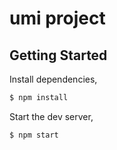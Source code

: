 # umi project

## Getting Started

Install dependencies,

```bash
$ npm install
```

Start the dev server,

```bash
$ npm start
```
